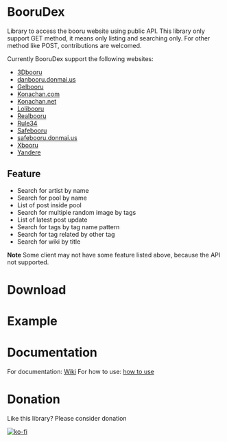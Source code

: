 # BooruDex

Library to access the booru website using public API. 
This library only support GET method, it means only listing and searching only. 
For other method like POST, contributions are welcomed.

Currently BooruDex support the following websites:
- [3Dbooru](http://behoimi.org/)
- [danbooru.donmai.us](https://danbooru.donmai.us/)
- [Gelbooru](http://gelbooru.com/)
- [Konachan.com](http://konachan.com/)
- [Konachan.net](http://konachan.net/)
- [Lolibooru](http://lolibooru.moe/)
- [Realbooru](http://realbooru.com/)
- [Rule34](https://rule34.xxx/)
- [Safebooru](https://safebooru.org/)
- [safebooru.donmai.us](http://safebooru.donmai.us/)
- [Xbooru](https://xbooru.com/)
- [Yandere](https://yande.re/)

## Feature 
- Search for artist by name
- Search for pool by name 
- List of post inside pool
- Search for multiple random image by tags
- List of latest post update
- Search for tags by tag name pattern
- Search for tag related by other tag
- Search for wiki by title

**Note**
Some client may not have some feature listed above, because the API not supported.

# Download

# Example

# Documentation

For documentation: [Wiki]()
For how to use: [how to use]()

# Donation

Like this library? Please consider donation

[![ko-fi](https://www.ko-fi.com/img/githubbutton_sm.svg)](https://ko-fi.com/X8X81SP2L)
